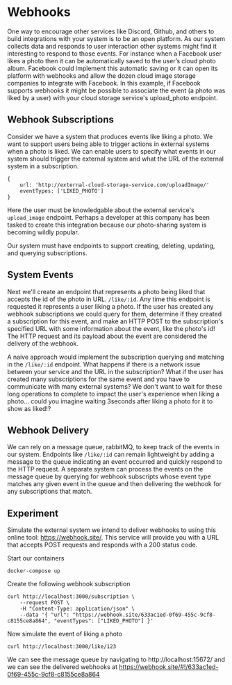 # Webhooks

One way to encourage other services like Discord, Github, and others to build integrations with your system is to be an open platform.
As our system collects data and responds to user interaction other systems might find it interesting to respond to those events. For instance when a Facebook user likes a photo then it can be automatically saved to the user’s cloud photo album. Facebook could implement this automatic saving or it can open its platform with webhooks and allow the dozen cloud image storage companies to integrate with Facebook. In this example, if Facebook supports webhooks it might be possible to associate the event (a photo was liked by a user) with your cloud storage service's upload_photo endpoint.

## Webhook Subscriptions

Consider we have a system that produces events like liking a photo. We want to support users being able to trigger actions in external systems when a photo is liked. We can enable users to specify what events in our system should trigger the external system and what the URL of the external system in a subscription.

```
{
    url: 'http://external-cloud-storage-service.com/uploadImage/'
    eventTypes: ['LIKED_PHOTO']
}
```

Here the user must be knowledgable about the external service's `upload_image` endpoint. Perhaps a developer at this company has been tasked to create this integration because our photo-sharing system is becoming wildly popular.

Our system must have endpoints to support creating, deleting, updating, and querying subscriptions.

## System Events

Next we'll create an endpoint that represents a photo being liked that accepts the id of the photo in URL. `/like/:id`. Any time this endpoint is requested it represents a user liking a photo. If the user has created any webhook subscriptions we could query for them, determine if they created a subscription for this event, and make an HTTP POST to the subscription's specified URL with some information about the event, like the photo's id! The HTTP request and its payload about the event are considered the delivery of the webhook.

A naive approach would implement the subscription querying and matching in the `/like/:id` endpoint. What happens if there is a network issue between your service and the URL in the subscription? What if the user has created many subscriptions for the same event and you have to communicate with many external systems? We don't want to wait for these long operations to complete to impact the user's experience when liking a photo... could you imagine waiting 3seconds after liking a photo for it to show as liked!?

## Webhook Delivery

We can rely on a message queue, rabbitMQ, to keep track of the events in our system. Endpoints like `/like/:id` can remain lightweight by adding a message to the queue indicating an event occurred and quickly respond to the HTTP request. A separate system can process the events on the message queue by querying for webhook subscripts whose event type matches any given event in the queue and then delivering the webhook for any subscriptions that match.

## Experiment

Simulate the external system we intend to deliver webhooks to using this online tool: https://webhook.site/. This service will provide you with a URL that accepts POST requests and responds with a 200 status code.

Start our containers

```
docker-compose up
```

Create the following webhook subscription

```
curl http://localhost:3000/subscription \
    --request POST \
    -H "Content-Type: application/json" \
    --data '{ "url": "https://webhook.site/633ac1ed-0f69-455c-9cf8-c8155ce8a864", "eventTypes": ["LIKED_PHOTO"] }'
```

Now simulate the event of liking a photo

```
curl http://localhost:3000/like/123
```

We can see the message queue by navigating to http://localhost:15672/ and we can see the delivered webhooks at https://webhook.site/#!/633ac1ed-0f69-455c-9cf8-c8155ce8a864

